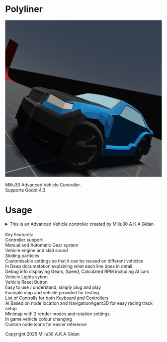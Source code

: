 # Polyliner
<img src="AVC.png"></img><br>  

Millu30 Advanced Vehicle Controller.<br>
Supports Godot 4.3.

# Usage

<details>
<summary>This is an Advanced Vehicle controller created by Millu30 A.K.A Gidan<br>
<br>
Key Features:<br>
Controller support<br>
Manual and Automatic Gear system<br>
Vehicle engine and skid sound<br>
Skiding particles<br>
Customisable settings so that it can be reused on different vehicles<br>
In Deep documetation explaining what each line does in detail<br>
Debug info displaying Gears, Speed, Calculated RPM including AI cars<br>
Vehicle Lights sytem<br>
Vehicle Reset Button<br>
Easy to use / understand, simply plug and play<br>
Example map and vehicle provided for testing<br>
List of Controlls for both Keyboard and Controllers<br>
AI Based on node location and NavigationAgent3D for easy racing track setup<br>
Minimap with 2 render modes and rotation settings<br>
In game vehicle colour changing<br>
Custom node icons for easier reference<br>


Copyright 2025 Millu30 A.K.A Gidan</details><br>
